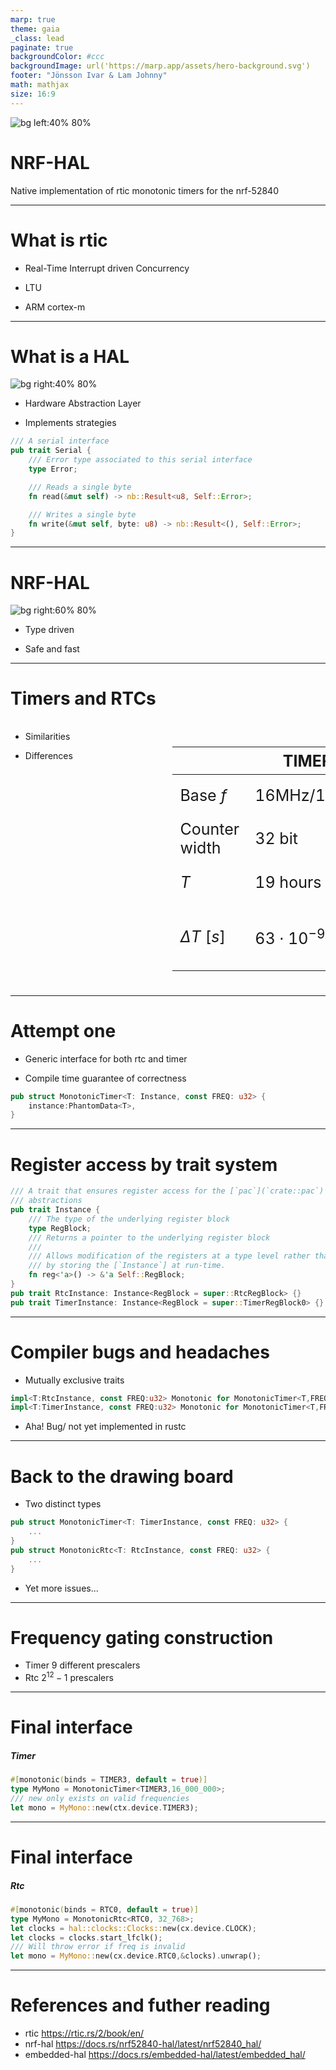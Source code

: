 ```yaml
---
marp: true
theme: gaia
_class: lead
paginate: true
backgroundColor: #ccc
backgroundImage: url('https://marp.app/assets/hero-background.svg')
footer: "Jönsson Ivar & Lam Johnny"
math: mathjax
size: 16:9
---
```



<style>
div.twocols {
  margin-top: 35px;
  column-count: 2;
}
div.twocols p:first-child,
div.twocols h1:first-child,
div.twocols h2:first-child,
div.twocols ul:first-child,
div.twocols ul li:first-child,
div.twocols ul li p:first-child {
  margin-top: 0 !important;
}
div.twocols p.break {
  break-before: column;
  margin-top: 0;
}
table {
    font-size: 25px;
}
</style>

![bg left:40% 80%](https://upload.wikimedia.org/wikipedia/commons/thumb/2/2c/Nordic_Semiconductor_Company_Logo.svg/1197px-Nordic_Semiconductor_Company_Logo.svg.png)

# **NRF-HAL**

Native implementation of rtic monotonic timers for the nrf-52840

---

# What is rtic

- Real-Time Interrupt driven Concurrency

<!-- 
In contrast to other RTOS implementations it has no real kernel 
or software task queue. 

It is managed in hardware and therefore has next to no task switching 
overhead, (real real-time)

Fully open-source and used in real embedded projects, 
Some local examples:
- Zparks EV-chargers
- Mobilaris/Widefind positioning tags
-->
- LTU
<!-- 
It started here at ltu as a research project.
-->
- ARM cortex-m
<!-- 
The only practically adoptable version of rtic currently is
cortex-m-rtic

Du to the NVIC ( Nested Vectorized Interrupt Controller )
which is responsible for the hardware managmanent of tasks.

It can be implemented on Risc-v cores
if the cores have a CLIC ( Core Local Interrupt Controller).
-->

---

# What is a HAL

![bg right:40% 80%](images/archmap.png)

- Hardware Abstraction Layer
<!--
It provides safe and tested interfaces for the hardware

Ensures that register accesses are done as the hardware expects.

In rust they typically use the type system to ensure that
singletons of hardware peripherals as well as modes.

Generally speaking a hal should not introduce run time overhead
where ever it is avoidable.
-->
- Implements strategies
<!--
In rust the hals implement strategies defined in the 
embedded-hal crate allowing hardware agnostic drivers.

example of such a strategy
-->

```rust
/// A serial interface
pub trait Serial {
    /// Error type associated to this serial interface
    type Error;

    /// Reads a single byte
    fn read(&mut self) -> nb::Result<u8, Self::Error>;

    /// Writes a single byte
    fn write(&mut self, byte: u8) -> nb::Result<(), Self::Error>;
}
```

---

# NRF-HAL

![bg right:60% 80%](images/highlevel.drawio.png)

- Type driven
<!-- 
Each hardware peripheral is represented as a type. 
This allows usage 
-->
- Safe and fast
<!--
Uses the type system to ensure that hardware peripherals
are used in a safe manner.
-->
---

# Timers and RTCs

<div class="twocols">

- Similarities
<!-- 
Both the Timer and RTC are COUNTING peripherals

They have a consistent rate of increase ( monotonic )

-->
- Differences
<!-- 
Describe the table I guess
-->

<p class="break"></p>

|                  | TIMER              | RTC                 |
| ---------------- | ------------------ | ------------------- |
| Base $f$         | 16MHz/1MHz         | ~32 KHz             |
| Counter width    | 32 bit             | 24 bit              |
| $T$              | 19 hours           | 24 days             |
| $\Delta T$ $[s]$ | $63 \cdot 10^{-9}$ | $0.03\cdot 10^{-3}$ |

</div>

---

# Attempt one

- Generic interface for both rtc and timer
<!--
Ease of use and modification

Top level type disconnected from actual implementation
( strategy pattern )
-->
- Compile time guarantee of correctness
<!--
Trait constrained construction
to ensure that freq is valid.
-->
```rust
pub struct MonotonicTimer<T: Instance, const FREQ: u32> {
    instance:PhantomData<T>,
}
```

---

# Register access by trait system

<!--
The type level peripheral would be responsible
for register access.

No runtime space cost.

This actually worked and is still present in the final version
-->

```rust
/// A trait that ensures register access for the [`pac`](`crate::pac`)
/// abstractions
pub trait Instance {
    /// The type of the underlying register block
    type RegBlock;
    /// Returns a pointer to the underlying register block
    ///
    /// Allows modification of the registers at a type level rather than
    /// by storing the [`Instance`] at run-time.
    fn reg<'a>() -> &'a Self::RegBlock;
}
pub trait RtcInstance: Instance<RegBlock = super::RtcRegBlock> {}
pub trait TimerInstance: Instance<RegBlock = super::TimerRegBlock0> {}
```

---

# Compiler bugs and headaches

<!--
When implementing the strategy for the hardware peripherals
the trait system broke...
These two $T$ types are not the same and can't be implemented on the same type.
But the compiler cannot know this.

-->
- Mutually exclusive traits

```rust
impl<T:RtcInstance, const FREQ:u32> Monotonic for MonotonicTimer<T,FREQ>{...}
impl<T:TimerInstance, const FREQ:u32> Monotonic for MonotonicTimer<T,FREQ>{...}
```

- Aha! Bug/ not yet implemented in rustc
<!--
Turns out that this is a well known bug in rustc.

And there is work being done in the compiler to support mutually exclusive traits.
-->
---

# Back to the drawing board

- Two distinct types

<!--
Splitting the implementations to distinct types to help the compiler

Implementation now works great!
-->

```rust
pub struct MonotonicTimer<T: TimerInstance, const FREQ: u32> {
    ...
}
pub struct MonotonicRtc<T: RtcInstance, const FREQ: u32> {
    ...
}
```

- Yet more issues...

---

# Frequency gating construction

- Timer
9 different prescalers
- Rtc
$2^{12}-1$ prescalers

<!--
Turns out that our initial idea of gating the construction
of the abstraction is somewhat problematic

While it is reasonable to do this for the timer
it is not reasonable to have $2^{12}$ different new functions
for the rtc abstraction.

The solution to this problem is to at runtime, specifically 
init time the rtc throws an error if the frequency is invalid.
-->
---

# Final interface

##### Timer

<!--
Simple interface for any timer

Compile time guaranteed correctness
-->
```rust
#[monotonic(binds = TIMER3, default = true)]
type MyMono = MonotonicTimer<TIMER3,16_000_000>;
/// new only exists on valid frequencies
let mono = MyMono::new(ctx.device.TIMER3);
```

---

# Final interface

##### Rtc

<!--
This interface is equally simple,
but it cannot guarantee that the rtc is
correct at compile time. 

It can, however guarantee that the rtc is
correct when the init function is completed.
-->
```rust
#[monotonic(binds = RTC0, default = true)]
type MyMono = MonotonicRtc<RTC0, 32_768>;
let clocks = hal::clocks::Clocks::new(cx.device.CLOCK);
let clocks = clocks.start_lfclk();
/// Will throw error if freq is invalid
let mono = MyMono::new(cx.device.RTC0,&clocks).unwrap();
```

---

# References and futher reading

- rtic <https://rtic.rs/2/book/en/>
- nrf-hal <https://docs.rs/nrf52840-hal/latest/nrf52840_hal/>
- embedded-hal <https://docs.rs/embedded-hal/latest/embedded_hal/>
